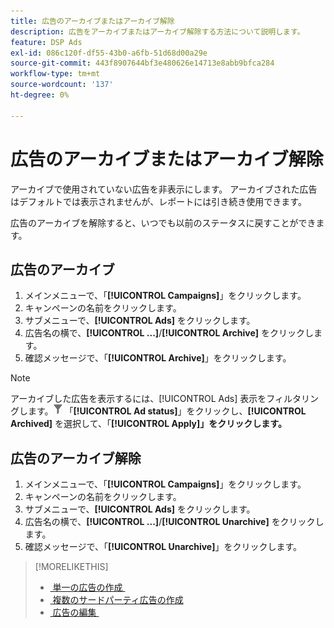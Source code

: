 ```yaml
---
title: 広告のアーカイブまたはアーカイブ解除
description: 広告をアーカイブまたはアーカイブ解除する方法について説明します。
feature: DSP Ads
exl-id: 086c120f-df55-43b0-a6fb-51d68d00a29e
source-git-commit: 443f8907644bf3e480626e14713e8abb9bfca284
workflow-type: tm+mt
source-wordcount: '137'
ht-degree: 0%

---
```


# 広告のアーカイブまたはアーカイブ解除

アーカイブで使用されていない広告を非表示にします。 アーカイブされた広告はデフォルトでは表示されませんが、レポートには引き続き使用できます。

広告のアーカイブを解除すると、いつでも以前のステータスに戻すことができます。

## 広告のアーカイブ

1. メインメニューで、「**[!UICONTROL Campaigns]**」をクリックします。
1. キャンペーンの名前をクリックします。
1. サブメニューで、**[!UICONTROL Ads]** をクリックします。
1. 広告名の横で、**[!UICONTROL ...]**/**[!UICONTROL Archive]** をクリックします。
1. 確認メッセージで、「**[!UICONTROL Archive]**」をクリックします。

>[!NOTE]
>
>アーカイブした広告を表示するには、[!UICONTROL Ads] 表示をフィルタリングします。![[!UICONTROL Filter] のボタン &#x200B;](/help/dsp/assets/filter.png) 「**[!UICONTROL Ad status]**」をクリックし、**[!UICONTROL Archived]** を選択して、「**[!UICONTROL Apply]」をクリックします。**

## 広告のアーカイブ解除

1. メインメニューで、「**[!UICONTROL Campaigns]**」をクリックします。
1. キャンペーンの名前をクリックします。
1. サブメニューで、**[!UICONTROL Ads]** をクリックします。
1. 広告名の横で、**[!UICONTROL ...]**/**[!UICONTROL Unarchive]** をクリックします。
1. 確認メッセージで、「**[!UICONTROL Unarchive]**」をクリックします。

>[!MORELIKETHIS]
>
>* [&#x200B; 単一の広告の作成 &#x200B;](ad-create.md)
>* [&#x200B; 複数のサードパーティ広告の作成 &#x200B;](ad-create-multiple.md)
>* [&#x200B; 広告の編集 &#x200B;](ad-edit.md)
